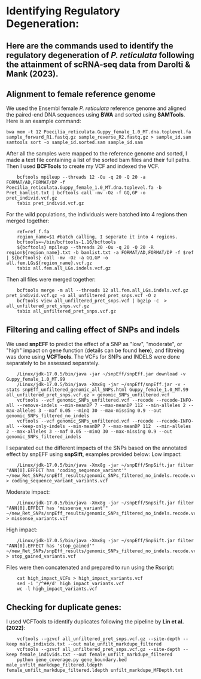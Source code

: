 # Identifying Regulatory Degeneration:

Here are the commands used to identify the regulatory degeneration of _P. reticulata_ following the attainment of scRNA-seq data from Darolti & Mank (2023). 
----------------------------------------------------------

## Alignment to female reference genome

We used the Ensembl female _P. reticulata_ reference genome and aligned the paired-end DNA sequences using **BWA** and sorted using **SAMTools**. Here is an example command:

    bwa mem -t 12 Poecilia_reticulata.Guppy_female_1.0_MT.dna.toplevel.fa sample_forward_R1.fastq.gz sample_reverse_R2.fastq.gz > sample_id.sam
    samtools sort -o sample_id.sorted.sam sample_id.sam

After all the samples were mapped to the reference genome and sorted, I made a text file containing a list of the sorted bam files and their full paths. Then I used **BCFTools** to create my VCF and indexed the VCF.

        bcftools mpileup --threads 12 -Ou -q 20 -Q 20 -a FORMAT/AD,FORMAT/DP -f Poecilia_reticulata.Guppy_female_1.0_MT.dna.toplevel.fa -b Pret_bamlist.txt | bcftools call -mv -Oz -f GQ,GP -o pret_individ.vcf.gz
        tabix pret_individ.vcf.gz	
        
        
For the wild populations, the individuals were batched into 4 regions then merged together:

        ref=ref_f.fa
        region_name=$1 #batch calling, I seperate it into 4 regions.
        bcftools=~/bin/bcftools-1.16/bcftools
        ${bcftools} mpileup --threads 20 -Ou -q 20 -Q 20 -R region${region_name}.txt -b bamlist.txt -a FORMAT/AD,FORMAT/DP -f $ref  | ${bcftools} call -mv -Oz -a GQ,GP -o all.fem.LGs${region_name}.vcf.gz
        tabix all.fem.all_LGs.indels.vcf.gz

Then all files were merged together:

        bcftools merge -m all --threads 12 all.fem.all_LGs.indels.vcf.gz pret_individ.vcf.gz -o all_unfiltered_pret_snps.vcf -O z
        bcftools view all_unfiltered_pret_snps.vcf | bgzip -c  > all_unfiltered_pret_snps.vcf.gz
        tabix all_unfiltered_pret_snps.vcf.gz		

## Filtering and calling effect of SNPs and indels

We used **snpEFF** to predict the effect of a SNP as "low", "moderate", or "high" impact on gene function (details can be found **here**), and filtreing was done using **VCFTools**. The VCFs for SNPs and INDELS were done separately to be assessed separately. 

        /Linux/jdk-17.0.5/bin/java -jar ~/snpEff/snpEff.jar download -v Guppy_female_1.0_MT.99
        /Linux/jdk-17.0.5/bin/java -Xmx8g -jar ~/snpEff/snpEff.jar -v -stats snpEff_unfiltered_genomic_all_SNPs.html Guppy_female_1.0_MT.99 all_unfiltered_pret_snps.vcf.gz > genomic_SNPs_unfiltered.vcf
        vcftools --vcf genomic_SNPs_unfiltered.vcf --recode --recode-INFO-all --remove-indels --min-meanDP 7 --max-meanDP 112 --min-alleles 2 --max-alleles 3 --maf 0.05 --minQ 30 --max-missing 0.9 --out genomic_SNPs_filtered_no_indels
        vcftools --vcf genomic_SNPs_unfiltered.vcf --recode --recode-INFO-all --keep-only-indels --min-meanDP 7 --max-meanDP 112  --min-alleles 2 --max-alleles 3 --maf 0.05 --minQ 30 --max-missing 0.9 --out genomic_SNPs_filtered_indels

I separated out the different impacts of the SNPs based on the annotated effect by snpEFF using **snpSift**, examples provided below:
Low impact:

        /Linux/jdk-17.0.5/bin/java -Xmx8g -jar ~/snpEff/SnpSift.jar filter "ANN[0].EFFECT has 'coding_sequence_variant'" ~/new_Ret_SNPs/snpEff_results/genomic_SNPs_filtered_no_indels.recode.vcf > coding_sequence_variant_variants.vcf	

Moderate impact:

        /Linux/jdk-17.0.5/bin/java -Xmx8g -jar ~/snpEff/SnpSift.jar filter "ANN[0].EFFECT has 'missense_variant'" ~/new_Ret_SNPs/snpEff_results/genomic_SNPs_filtered_no_indels.recode.vcf > missense_variants.vcf

High impact:

        /Linux/jdk-17.0.5/bin/java -Xmx8g -jar ~/snpEff/SnpSift.jar filter "ANN[0].EFFECT has 'stop_gained'" ~/new_Ret_SNPs/snpEff_results/genomic_SNPs_filtered_no_indels.recode.vcf > stop_gained_variants.vcf


Files were then concatenated and prepared to run using the Rscript:

        cat high_impact_VCFs > high_impact_variants.vcf
        sed -i '/^##/d' high_impact_variants.vcf
        wc -l high_impact_variants.vcf

## Checking for duplicate genes:

I used VCFTools to identify duplicates following the pipeline by **Lin et al. (2022)**:

        vcftools --gzvcf all_unfiltered_pret_snps.vcf.gz --site-depth --keep male_individs.txt --out male_unfilt_markdupe_filtered	
        vcftools --gzvcf all_unfiltered_pret_snps.vcf.gz --site-depth --keep female_individs.txt --out female_unfilt_markdupe_filtered	
        python gene_coverage.py gene_boundary.bed male_unfilt_markdupe_filtered.ldepth female_unfilt_markdupe_filtered.ldepth unfilt_markdupe_MFDepth.txt			
        



